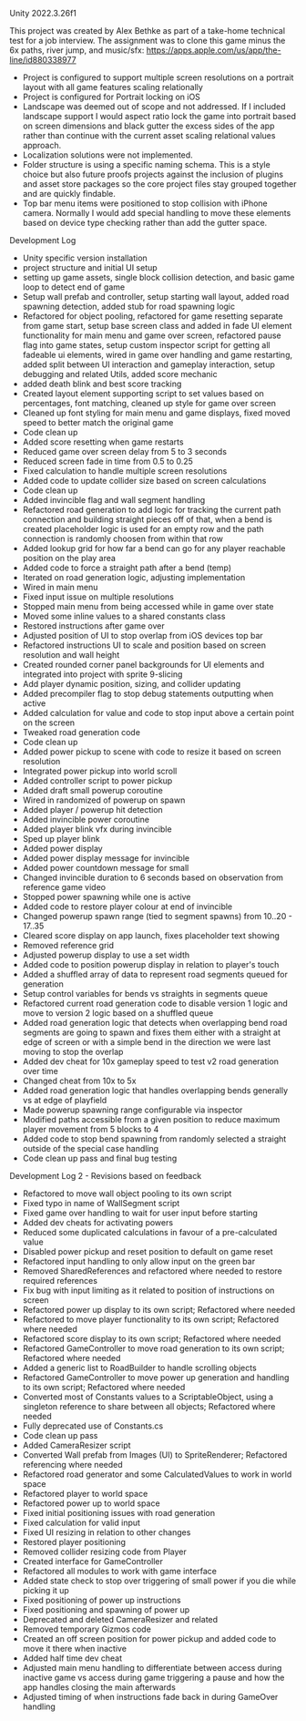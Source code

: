 Unity 2022.3.26f1

This project was created by Alex Bethke as part of a take-home technical test for a job interview. 
The assignment was to clone this game minus the 6x paths, river jump, and music/sfx: https://apps.apple.com/us/app/the-line/id880338977


- Project is configured to support multiple screen resolutions on a portrait layout with all game features scaling relationally
- Project is configured for Portrait locking on iOS
- Landscape was deemed out of scope and not addressed. If I included landscape support I would aspect ratio lock the game into portrait based on screen dimensions and black gutter the excess sides of the app rather than continue with the current asset scaling relational values approach.
- Localization solutions were not implemented.
- Folder structure is using a specific naming schema. This is a style choice but also future proofs projects against the inclusion of plugins and asset store packages so the core project files stay grouped together and are quickly findable.
- Top bar menu items were positioned to stop collision with iPhone camera. Normally I would add special handling to move these elements based on device type checking rather than add the gutter space.




Development Log
- Unity specific version installation
- project structure and initial UI setup
- setting up game assets, single block collision detection, and basic game loop to detect end of game
- Setup wall prefab and controller, setup starting wall layout, added road spawning detection, added stub for road spawning logic
- Refactored for object pooling, refactored for game resetting separate from game start, setup base screen class and added in fade UI element functionality for main menu and game over screen, refactored pause flag into game states, setup custom inspector script for getting all fadeable ui elements, wired in game over handling and game restarting, added split between UI interaction and gameplay interaction, setup debugging and related Utils, added score mechanic
- added death blink and best score tracking
- Created layout element supporting script to set values based on percentages, font matching, cleaned up style for game over screen
- Cleaned up font styling for main menu and game displays, fixed moved speed to better match the original game
- Code clean up
- Added score resetting when game restarts
- Reduced game over screen delay from 5 to 3 seconds
- Reduced screen fade in time from 0.5 to 0.25
- Fixed calculation to handle multiple screen resolutions
- Added code to update collider size based on screen calculations
- Code clean up
- Added invincible flag and wall segment handling
- Refactored road generation to add logic for tracking the current path connection and building straight pieces off of that, when a bend is created placeholder logic is used for an empty row and the path connection is randomly choosen from within that row
- Added lookup grid for how far a bend can go for any player reachable position on the play area
- Added code to force a straight path after a bend (temp)
- Iterated on road generation logic, adjusting implementation
- Wired in main menu 
- Fixed input issue on multiple resolutions
- Stopped main menu from being accessed while in game over state
- Moved some inline values to a shared constants class
- Restored instructions after game over
- Adjusted position of UI to stop overlap from iOS devices top bar
- Refactored instructions UI to scale and position based on screen resolution and wall height
- Created rounded corner panel backgrounds for UI elements and integrated into project with sprite 9-slicing
- Add player dynamic position, sizing, and collider updating
- Added precompiler flag to stop debug statements outputting when active
- Added calculation for value and code to stop input above a certain point on the screen
- Tweaked road generation code
- Code clean up
- Added power pickup to scene with code to resize it based on screen resolution
- Integrated power pickup into world scroll
- Added controller script to power pickup
- Added draft small powerup coroutine
- Wired in randomized of powerup on spawn
- Added player / powerup hit detection
- Added invincible power coroutine
- Added player blink vfx during invincible
- Sped up player blink
- Added power display
- Added power display message for invincible
- Added power countdown message for small
- Changed invincible duration to 6 seconds based on observation from reference game video
- Stopped power spawning while one is active
- Added code to restore player colour at end of invincible
- Changed powerup spawn range (tied to segment spawns) from 10..20 - 17..35
- Cleared score display on app launch, fixes placeholder text showing
- Removed reference grid
- Adjusted powerup display to use a set width
- Added code to position powerup display in relation to player's touch
- Added a shuffled array of data to represent road segments queued for generation
- Setup control variables for bends vs straights in segments queue
- Refactored current road generation code to disable version 1 logic and move to version 2 logic based on a shuffled queue
- Added road generation logic that  detects  when overlapping bend road segments are going to spawn and fixes them either with a straight at edge of screen or  with a simple bend in the direction we were last moving to stop the overlap
- Added dev cheat for 10x gameplay speed to test v2 road generation over time
- Changed cheat from 10x to 5x
- Added road generation logic that handles overlapping bends generally vs at edge of playfield
- Made powerup spawning range configurable via inspector
- Modified paths accessible from a given position to reduce maximum player movement from 5 blocks to 4
- Added code to stop bend spawning from randomly selected a straight outside of the special case handling
- Code clean up pass and final bug testing

Development Log 2 - Revisions based on feedback
- Refactored to move wall object pooling to its own script
- Fixed typo in name of WallSegment script
- Fixed game over handling to wait for user input before starting
- Added dev cheats for activating powers
- Reduced some duplicated calculations in favour of a pre-calculated value
- Disabled power pickup and reset position to default on game reset
- Refactored input handling to only allow input on the green bar
- Removed SharedReferences and refactored where needed to restore required references
- Fix bug with input limiting as it related to position of instructions on screen
- Refactored power up display to its own script; Refactored where needed
- Refactored to move player functionality to its own script; Refactored where needed
- Refactored score display to its own script; Refactored where needed
- Refactored GameController to move road generation to its own script; Refactored where needed
- Added a generic list to RoadBuilder to handle scrolling objects
- Refactored  GameController to move power up generation and handling to its own script; Refactored where needed
- Converted most of Constants values to a ScriptableObject, using a singleton reference to share between all objects; Refactored where needed
- Fully deprecated use of Constants.cs
- Code clean up pass
- Added CameraResizer script
- Converted Wall prefab from Images (UI) to SpriteRenderer; Refactored referencing where needed
- Refactored road generator and some CalculatedValues to work in world space
- Refactored player to world space
- Refactored power up to world space
- Fixed initial positioning issues with road generation
- Fixed calculation for valid input
- Fixed UI resizing in relation to other changes
- Restored player positioning
- Removed collider resizing code from Player
- Created interface for GameController
- Refactored all modules to work with game interface
- Added state check to stop over triggering of small power if you die while picking it up
- Fixed positioning of power up instructions
- Fixed positioning and spawning of power up
- Deprecated and deleted CameraResizer and related
- Removed temporary Gizmos code
- Created an off screen position for power pickup and added code to move it there when inactive
- Added half time dev cheat
- Adjusted main menu handling to differentiate between access during inactive game  vs access during game triggering a pause and how the app handles closing the main afterwards
- Adjusted timing of when instructions fade back in during GameOver handling


